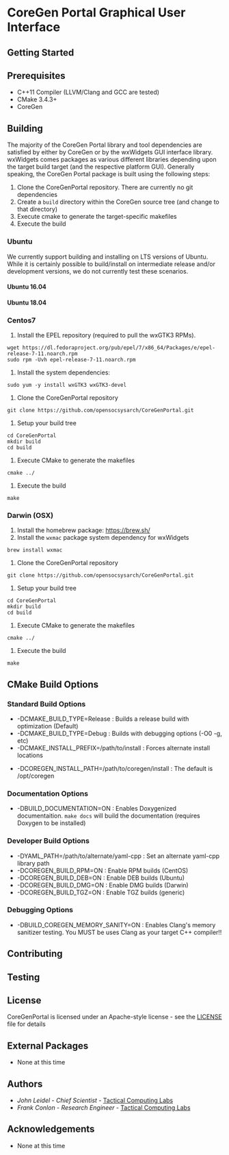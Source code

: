 # CoreGen Portal Graphical User Interface

## Getting Started

## Prerequisites
* C++11 Compiler (LLVM/Clang and GCC are tested)
* CMake 3.4.3+
* CoreGen

## Building

The majority of the CoreGen Portal library and tool 
dependencies are satisfied by either by CoreGen or 
by the wxWidgets GUI interface library.  wxWidgets 
comes packages as various different libraries depending 
upon the target build target (and the respective platform GUI). 
Generally speaking, the CoreGen Portal package is built 
using the following steps: 

1. Clone the CoreGenPortal repository.  There are currently no git dependencies
1. Create a ``build`` directory within the CoreGen source tree (and change to that directory)
1. Execute cmake to generate the target-specific makefiles
1. Execute the build

### Ubuntu

We currently support building and installing on LTS versions of Ubuntu.  While it
is certainly possible to build/install on intermediate release and/or development
versions, we do not currently test these scenarios.

#### Ubuntu 16.04

#### Ubuntu 18.04

### Centos7

1. Install the EPEL repository (required to pull the wxGTK3 RPMs).
```
wget https://dl.fedoraproject.org/pub/epel/7/x86_64/Packages/e/epel-release-7-11.noarch.rpm
sudo rpm -Uvh epel-release-7-11.noarch.rpm
```
1. Install the system dependencies:
```
sudo yum -y install wxGTK3 wxGTK3-devel
```
1. Clone the CoreGenPortal repository
```
git clone https://github.com/opensocsysarch/CoreGenPortal.git
```
1. Setup your build tree
```
cd CoreGenPortal
mkdir build
cd build
```
1. Execute CMake to generate the makefiles
```
cmake ../
```
1. Execute the build
```
make
```

### Darwin (OSX)

1. Install the homebrew package: https://brew.sh/
1. Install the ``wxmac`` package system dependency for wxWidgets
```
brew install wxmac
```
1. Clone the CoreGenPortal repository
```
git clone https://github.com/opensocsysarch/CoreGenPortal.git
```
1. Setup your build tree
```
cd CoreGenPortal
mkdir build
cd build
```
1. Execute CMake to generate the makefiles
```
cmake ../
```
1. Execute the build
```
make
```

## CMake Build Options

### Standard Build Options
* -DCMAKE\_BUILD\_TYPE=Release : Builds a release build with optimization (Default)
* -DCMAKE\_BUILD\_TYPE=Debug : Builds with debugging options (-O0 -g, etc)
* -DCMAKE\_INSTALL\_PREFIX=/path/to/install : Forces alternate install locations
- -DCOREGEN\_INSTALL\_PATH=/path/to/coregen/install : The default is /opt/coregen

### Documentation Options
* -DBUILD\_DOCUMENTATION=ON  : Enables Doxygenized documentaition.  ``make docs`` will build the documentation (requires Doxygen to be installed)

### Developer Build Options
* -DYAML\_PATH=/path/to/alternate/yaml-cpp : Set an alternate yaml-cpp library path
* -DCOREGEN\_BUILD\_RPM=ON : Enable RPM builds (CentOS)
* -DCOREGEN\_BUILD\_DEB=ON : Enable DEB builds (Ubuntu)
* -DCOREGEN\_BUILD\_DMG=ON : Enable DMG builds (Darwin)
* -DCOREGEN\_BUILD\_TGZ=ON : Enable TGZ builds (generic)

### Debugging Options
* -DBUILD\_COREGEN\_MEMORY\_SANITY=ON : Enables Clang's memory sanitizer testing.  You MUST be uses Clang as your target C++ compiler!!

## Contributing

## Testing

## License
CoreGenPortal is licensed under an Apache-style license - see the [LICENSE](LICENSE) file for details

## External Packages
* None at this time

## Authors
* *John Leidel* - *Chief Scientist* - [Tactical Computing Labs](http://www.tactcomplabs.com)
* *Frank Conlon* - *Research Engineer* - [Tactical Computing Labs](http://www.tactcomplabs.com)

## Acknowledgements
* None at this time
